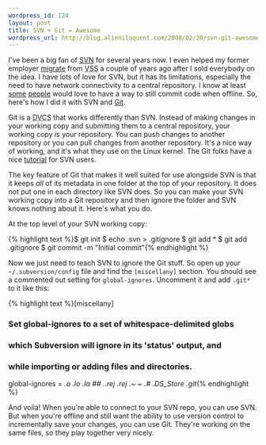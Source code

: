 ```yaml
--- 
wordpress_id: 124
layout: post
title: SVN + Git = Awesome
wordpress_url: http://blog.alieniloquent.com/2008/02/20/svn-git-awesome/
---
```

I've been a big fan of <a href="http://subversion.tigris.org">SVN</a> for several years now. I even helped my former employer <a href="http://blog.alieniloquent.com/2005/10/26/now-powered-by-subversion/">migrate</a> from <acronym title="Visual Source Safe">VSS</acronym> a couple of years ago after I sold everybody on the idea. I have lots of love for SVN, but it has its limitations, especially the need to have network connectivity to a central repository. I know at least <a href="http://blog.excastle.com">some</a> <a href="http://blog.briankohrs.com">people</a> would love to have a way to still commit code when offline. So, here's how I did it with SVN and <a href="http://git.or.cz/">Git</a>.

Git is a <acronym title="Distributed Version Control System">DVCS</acronym> that works differently than SVN. Instead of making changes in your working copy and submitting them to a central repository, your working copy <em>is</em> your repository. You can push changes to another repository or you can pull changes from another repository.  It's a nice way of working, and it's what they use on the Linux kernel. The Git folks have a nice <a href="http://git.or.cz/course/svn.html">tutorial</a> for SVN users.

The key feature of Git that makes it well suited for use alongside SVN is that it keeps <em>all</em> of its metadata in one folder at the top of your repository. It does not put one in each directory like SVN does. So you can make your SVN working copy into a Git repository and then ignore the folder and SVN knows nothing about it. Here's what you do.

At the top level of your SVN working copy:

{% highlight text %}$ git init
$ echo .svn &gt; .gitignore
$ git add *
$ git add .gitignore
$ git commit -m "Initial commit"{% endhighlight %}

Now we just need to teach SVN to ignore the Git stuff. So open up your <code>~/.subversion/config</code> file and find the <code>[miscellany]</code> section. You should see a commented out setting for <code>global-ignores</code>. Uncomment it and add <code>.git*</code> to it like this:

{% highlight text %}[miscellany]
### Set global-ignores to a set of whitespace-delimited globs
### which Subversion will ignore in its 'status' output, and
### while importing or adding files and directories.
global-ignores = *.o *.lo *.la \#*\# .*.rej *.rej .*~ *~ .\#* .DS_Store .git*{% endhighlight %}

And voila! When you're able to connect to your SVN repo, you can use SVN. But when you're offline and still want the ability to use version control to incrementally save your changes, you can use Git. They're working on the same files, so they play together very nicely.
